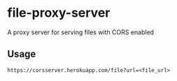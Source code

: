# file-proxy-server
A proxy server for serving files with CORS enabled
## Usage
```
https://corsserver.herokuapp.com/file?url=<file_url>
```
